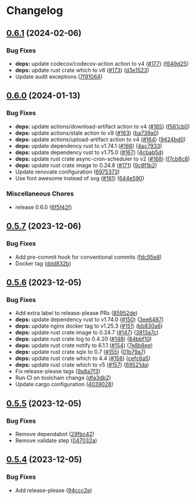 # Changelog

## [0.6.1](https://github.com/gbbirkisson/spis/compare/spis-v0.6.0...spis-v0.6.1) (2024-02-06)


### Bug Fixes

* **deps:** update codecov/codecov-action action to v4 ([#177](https://github.com/gbbirkisson/spis/issues/177)) ([f649d25](https://github.com/gbbirkisson/spis/commit/f649d2537dafe279d754a9817f662d15e00b83b0))
* **deps:** update rust crate which to v6 ([#173](https://github.com/gbbirkisson/spis/issues/173)) ([d3e1523](https://github.com/gbbirkisson/spis/commit/d3e1523240a1e35c5e70352ff3e5f666573c596d))
* Update audit exceptions ([7f91064](https://github.com/gbbirkisson/spis/commit/7f91064385b0cdce9e4fab99cc9b8a02b95e1583))

## [0.6.0](https://github.com/gbbirkisson/spis/compare/spis-v0.5.7...spis-v0.6.0) (2024-01-13)


### Bug Fixes

* **deps:** update actions/download-artifact action to v4 ([#165](https://github.com/gbbirkisson/spis/issues/165)) ([f561cb0](https://github.com/gbbirkisson/spis/commit/f561cb07568e71647126a2b4ace33cae5409fd9e))
* **deps:** update actions/stale action to v9 ([#163](https://github.com/gbbirkisson/spis/issues/163)) ([ba739a0](https://github.com/gbbirkisson/spis/commit/ba739a04d72f75e10cd9557b10fba301e3b4d9d4))
* **deps:** update actions/upload-artifact action to v4 ([#164](https://github.com/gbbirkisson/spis/issues/164)) ([9424bd0](https://github.com/gbbirkisson/spis/commit/9424bd028e880bdec41af6828ab97323c0e1c1a2))
* **deps:** update dependency rust to v1.74.1 ([#166](https://github.com/gbbirkisson/spis/issues/166)) ([4ac7933](https://github.com/gbbirkisson/spis/commit/4ac7933ba595b2de69209c94472eead1018c721d))
* **deps:** update dependency rust to v1.75.0 ([#167](https://github.com/gbbirkisson/spis/issues/167)) ([4cbab5d](https://github.com/gbbirkisson/spis/commit/4cbab5dc5a749fc9da288d9bf635c225ab027445))
* **deps:** update rust crate async-cron-scheduler to v2 ([#168](https://github.com/gbbirkisson/spis/issues/168)) ([f7cb8c8](https://github.com/gbbirkisson/spis/commit/f7cb8c825438f63e061d66ade227d2ace152fee2))
* **deps:** update rust crate image to 0.24.8 ([#171](https://github.com/gbbirkisson/spis/issues/171)) ([9c8f1b2](https://github.com/gbbirkisson/spis/commit/9c8f1b23074dad80f23fae611df806390eef665f))
* Update renovate configuration ([6975373](https://github.com/gbbirkisson/spis/commit/6975373ac5ba408408890b623b92e683d0a4996a))
* Use font awesome instead of svg ([#161](https://github.com/gbbirkisson/spis/issues/161)) ([644e590](https://github.com/gbbirkisson/spis/commit/644e590bb4b7e014714ee4a0971a2568472aa3d0))


### Miscellaneous Chores

* release 0.6.0 ([6f5f42f](https://github.com/gbbirkisson/spis/commit/6f5f42fbe3226911d87e7903b8745ce80cb11ddb))

## [0.5.7](https://github.com/gbbirkisson/spis/compare/spis-v0.5.6...spis-v0.5.7) (2023-12-06)


### Bug Fixes

* Add pre-commit hook for conventional commits ([fdc95e8](https://github.com/gbbirkisson/spis/commit/fdc95e86853bf4e67156a6230d52fff2ddb49182))
* Docker tag ([ddd832b](https://github.com/gbbirkisson/spis/commit/ddd832bfd456309781d9761cfefaf710f4311603))

## [0.5.6](https://github.com/gbbirkisson/spis/compare/spis-v0.5.5...spis-v0.5.6) (2023-12-05)


### Bug Fixes

* Add extra label to release-please PRs ([85952de](https://github.com/gbbirkisson/spis/commit/85952dedcde64aad944f8e0c9b2deffb3641fea4))
* **deps:** update dependency rust to v1.74.0 ([#150](https://github.com/gbbirkisson/spis/issues/150)) ([3ee6487](https://github.com/gbbirkisson/spis/commit/3ee6487b51f1474eec44f6fe8472ee3f21dccd7d))
* **deps:** update nginx docker tag to v1.25.3 ([#151](https://github.com/gbbirkisson/spis/issues/151)) ([bb830a6](https://github.com/gbbirkisson/spis/commit/bb830a6743b472ccea707beac8a640ab74cf3050))
* **deps:** update rust crate image to 0.24.7 ([#147](https://github.com/gbbirkisson/spis/issues/147)) ([3813a7c](https://github.com/gbbirkisson/spis/commit/3813a7c1807d7780cd2720b810fa54cd8ef00a6a))
* **deps:** update rust crate log to 0.4.20 ([#148](https://github.com/gbbirkisson/spis/issues/148)) ([84bbf10](https://github.com/gbbirkisson/spis/commit/84bbf1042cd9fcded981e16ca3052dcfbc742eb6))
* **deps:** update rust crate notify to 6.1.1 ([#154](https://github.com/gbbirkisson/spis/issues/154)) ([7e8b8ee](https://github.com/gbbirkisson/spis/commit/7e8b8ee925d1bc76d37739afe2b31e5d2c0397ac))
* **deps:** update rust crate sqlx to 0.7 ([#155](https://github.com/gbbirkisson/spis/issues/155)) ([01b79a7](https://github.com/gbbirkisson/spis/commit/01b79a7d1c2ec66c7e56f596c8fed9aefb230c09))
* **deps:** update rust crate which to 4.4 ([#156](https://github.com/gbbirkisson/spis/issues/156)) ([cefc6a5](https://github.com/gbbirkisson/spis/commit/cefc6a53103b27240b76e14754c04aee081fb082))
* **deps:** update rust crate which to v5 ([#157](https://github.com/gbbirkisson/spis/issues/157)) ([69521da](https://github.com/gbbirkisson/spis/commit/69521daf96a8ea2af75a6e7f9deed8c963ca836d))
* Fix release-please tags ([9a8a7f3](https://github.com/gbbirkisson/spis/commit/9a8a7f346824d61faf3baef1600dfe0dfd0cdf43))
* Run CI on toolchain change ([dfa3db2](https://github.com/gbbirkisson/spis/commit/dfa3db2de3b80af5114c39bb6d74b66163e05cd1))
* Update cargo configuration ([4039028](https://github.com/gbbirkisson/spis/commit/4039028ee68f17fc4a3fd25cf078da262f756346))

## [0.5.5](https://github.com/gbbirkisson/spis/compare/spis-v0.5.4...spis-v0.5.5) (2023-12-05)


### Bug Fixes

* Remove dependabot ([29fbc42](https://github.com/gbbirkisson/spis/commit/29fbc42722cc3570ad7051dcb730113eed40ae2c))
* Remove validate step ([047032a](https://github.com/gbbirkisson/spis/commit/047032a451c0ca46a77398aeca4878bc34477873))

## [0.5.4](https://github.com/gbbirkisson/spis/compare/spis-v0.5.3...spis-v0.5.4) (2023-12-05)


### Bug Fixes

* Add release-please ([94ccc2e](https://github.com/gbbirkisson/spis/commit/94ccc2ec0eec6bc8fec59ec6fd87a40c85859174))
